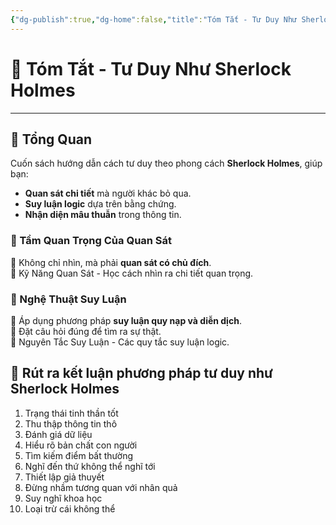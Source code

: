 ```yaml
---
{"dg-publish":true,"dg-home":false,"title":"Tóm Tắt - Tư Duy Như Sherlock Holmes","date":"2025-01-28","tags":["book","books/tu-duy-nhu-sherlock-holmes","#tom-tat"],"dg-path":"Books/Tư duy như Sherlock Holmes/Tóm Tắt.md","permalink":"/books/tu-duy-nhu-sherlock-holmes/tom-tat/","dgPassFrontmatter":true,"updated":"2025-01-30T09:28:55.420+07:00"}
---
```


# 📝 Tóm Tắt - Tư Duy Như Sherlock Holmes
---

## 📖 Tổng Quan  
Cuốn sách hướng dẫn cách tư duy theo phong cách **Sherlock Holmes**, giúp bạn:
- **Quan sát chi tiết** mà người khác bỏ qua.
- **Suy luận logic** dựa trên bằng chứng.
- **Nhận diện mâu thuẫn** trong thông tin.

### 📖 Tầm Quan Trọng Của Quan Sát  
📌 Không chỉ nhìn, mà phải **quan sát có chủ đích**.  
📌 Kỹ Năng Quan Sát - Học cách nhìn ra chi tiết quan trọng.  

### 📖 Nghệ Thuật Suy Luận  
📌 Áp dụng phương pháp **suy luận quy nạp và diễn dịch**.  
📌 Đặt câu hỏi đúng để tìm ra sự thật.  
📌 Nguyên Tắc Suy Luận - Các quy tắc suy luận logic.  


## 📑 Rút ra kết luận phương pháp tư duy như Sherlock Holmes
1. Trạng thái tinh thần tốt
2. Thu thập thông tin thô
3. Đánh giá dữ liệu
4. Hiểu rõ bản chất con người
5. Tìm kiếm điểm bất thường
6. Nghĩ đến thứ không thể nghĩ tới
7. Thiết lập giả thuyết
8.  Đừng nhầm tương quan với nhân quả
9. Suy nghĩ khoa học
10. Loại trừ cái không thể

